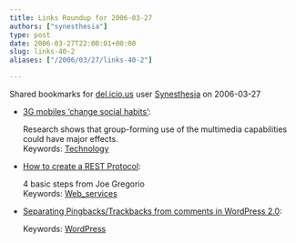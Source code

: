 ```yaml
---
title: Links Roundup for 2006-03-27
authors: ["synesthesia"]
type: post
date: 2006-03-27T22:00:01+00:00
slug: links-40-2 
aliases: ["/2006/03/27/links-40-2"]

---
```

Shared bookmarks for [del.icio.us][1] user  [Synesthesia][2] on 2006-03-27

  * [3G mobiles &#8216;change social habits&#8217;][3]:
  
    Research shows that group-forming use of the multimedia capabilities could have major effects.   
    Keywords: [Technology][4]
  * [How to create a REST Protocol][5]:
  
    4 basic steps from Joe Gregorio   
    Keywords: [Web_services][6]
  * [Separating Pingbacks/Trackbacks from comments in WordPress 2.0][7]:
   
       
    Keywords: [WordPress][8]

 [1]: https://del.icio.us/
 [2]: https://del.icio.us/synesthesia
 [3]: https://news.bbc.co.uk/2/hi/technology/4833426.stm "https://news.bbc.co.uk/2/hi/technology/4833426.stm"
 [4]: https://del.icio.us/synesthesia/Technology
 [5]: https://www.bitworking.org/news/How_to_create_a_REST_Protocol "https://www.bitworking.org/news/How_to_create_a_REST_Protocol"
 [6]: https://del.icio.us/synesthesia/Web_services
 [7]: https://www.cre8d-design.com/blog/2006/03/27/separating-pingbackstrackbacks-from-comments-in-wordpress-20/ "https://www.cre8d-design.com/blog/2006/03/27/separating-pingbackstrackbacks-from-comments-in-wordpress-20/"
 [8]: https://del.icio.us/synesthesia/WordPress